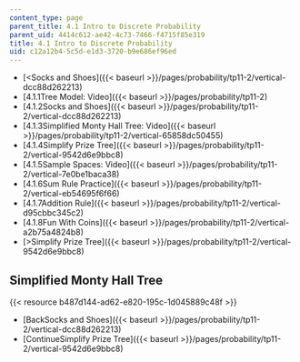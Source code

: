 ```yaml
---
content_type: page
parent_title: 4.1 Intro to Discrete Probability
parent_uid: 4414c612-ae42-4c73-7466-f4715f85e319
title: 4.1 Intro to Discrete Probability
uid: c12a12b4-5c5d-e1d3-3720-b9e686ef96ed
---
```


*   [\<Socks and Shoes]({{< baseurl >}}/pages/probability/tp11-2/vertical-dcc88d262213)
*   [4.1.1Tree Model: Video]({{< baseurl >}}/pages/probability/tp11-2)
*   [4.1.2Socks and Shoes]({{< baseurl >}}/pages/probability/tp11-2/vertical-dcc88d262213)
*   [4.1.3Simplified Monty Hall Tree: Video]({{< baseurl >}}/pages/probability/tp11-2/vertical-65858dc50455)
*   [4.1.4Simplify Prize Tree]({{< baseurl >}}/pages/probability/tp11-2/vertical-9542d6e9bbc8)
*   [4.1.5Sample Spaces: Video]({{< baseurl >}}/pages/probability/tp11-2/vertical-7e0be1baca38)
*   [4.1.6Sum Rule Practice]({{< baseurl >}}/pages/probability/tp11-2/vertical-eb54695f6f66)
*   [4.1.7Addition Rule]({{< baseurl >}}/pages/probability/tp11-2/vertical-d95cbbc345c2)
*   [4.1.8Fun With Coins]({{< baseurl >}}/pages/probability/tp11-2/vertical-a2b75a4824b8)
*   [\>Simplify Prize Tree]({{< baseurl >}}/pages/probability/tp11-2/vertical-9542d6e9bbc8)

Simplified Monty Hall Tree
--------------------------

{{< resource b487d144-ad62-e820-195c-1d045889c48f >}}

*   [BackSocks and Shoes]({{< baseurl >}}/pages/probability/tp11-2/vertical-dcc88d262213)
*   [ContinueSimplify Prize Tree]({{< baseurl >}}/pages/probability/tp11-2/vertical-9542d6e9bbc8)